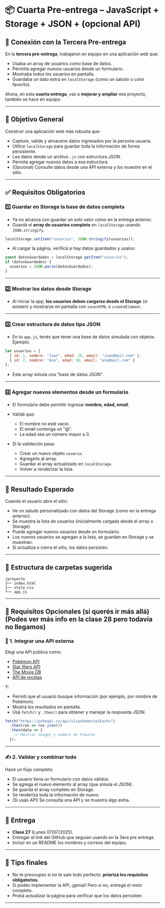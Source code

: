 # 📦 Cuarta Pre-entrega – JavaScript + Storage + JSON + (opcional API)

## 🔁 Conexión con la Tercera Pre-entrega

En la **tercera pre-entrega**, trabajaron en equipo en una aplicación web que:
- Usaba un array de usuarios como base de datos.
- Permitía agregar nuevos usuarios desde un formulario.
- Mostraba todos los usuarios en pantalla.
- Guardaba un dato extra en `localStorage` (como un saludo o color favorito).

Ahora, en esta **cuarta entrega**, vas a **mejorar y ampliar** ese proyecto, también se hace en equipo:

---

## 🎯 Objetivo General

Construir una aplicación web más robusta que:
- Capture, valide y almacene datos ingresados por la persona usuaria.
- Utilice `localStorage` para guardar toda la información de forma persistente.
- Lea datos desde un archivo `.js` con estructura JSON.
- Permita agregar nuevos datos a esa estructura.
- (Opcional) Consulte datos desde una API externa y los muestre en el sitio.

---

## ✅ Requisitos Obligatorios

### 1️⃣ **Guardar en Storage la base de datos completa**
- Ya no alcanza con guardar un solo valor como en la entrega anterior.
- Guardá el **array de usuarios completo** en `localStorage` usando `JSON.stringify`.

```js
localStorage.setItem("usuarios", JSON.stringify(usuarios));
```

- Al cargar la página, verificá si hay datos guardados y usalos:

```js
const datosGuardados = localStorage.getItem("usuarios");
if (datosGuardados) {
  usuarios = JSON.parse(datosGuardados);
}
```

---

### 2️⃣ **Mostrar los datos desde Storage**
- Al iniciar la app, **los usuarios deben cargarse desde el Storage** (si existen) y mostrarse en pantalla con `innerHTML` o `createElement`.

---

### 3️⃣ **Crear estructura de datos tipo JSON**
- En tu `app.js`, tenés que tener una base de datos simulada con objetos. Ejemplo:

```js
let usuarios = [
  { id: 1, nombre: "Juan", edad: 25, email: "juan@mail.com" },
  { id: 2, nombre: "Ana", edad: 30, email: "ana@mail.com" }
];
```

- Este array simula una "base de datos JSON".

---

### 4️⃣ **Agregar nuevos elementos desde un formulario**
- El formulario debe permitir ingresar **nombre, edad, email**.
- Validá que:
  - El nombre no esté vacío.
  - El email contenga un "@".
  - La edad sea un número mayor a 0.

- Si la validación pasa:
  - Crear un nuevo objeto `usuario`.
  - Agregarlo al array.
  - Guardar el array actualizado en `localStorage`.
  - Volver a renderizar la lista.

---

## 🧪 Resultado Esperado

Cuando el usuario abre el sitio:
- Ve un saludo personalizado con datos del Storage (como en la entrega anterior).
- Se muestra la lista de usuarios (inicialmente cargada desde el array o Storage).
- Puede agregar nuevos usuarios desde un formulario.
- Los nuevos usuarios se agregan a la lista, se guardan en Storage y se muestran.
- Si actualiza o cierra el sitio, los datos persisten.

---

## 🧰 Estructura de carpetas sugerida

```
/proyecto
├── index.html
├── style.css
└── app.js
```

---

## 🌟 Requisitos Opcionales (si querés ir más allá) (Podes ver más info en la clase 28 pero todavía no llegamos)

### 🔌 1. Integrar una API externa
Elegí una API pública como:
- [Pokémon API](https://pokeapi.co/)
- [Star Wars API](https://swapi.dev/)
- [The Movie DB](https://www.themoviedb.org/documentation/api)
- [API de recetas](https://www.edamam.com/)

Y:
- Permití que el usuario busque información (por ejemplo, por nombre de Pokémon).
- Mostrá los resultados en pantalla.
- Usá `fetch()` y `.then()` para obtener y manejar la respuesta JSON.

```js
fetch("https://pokeapi.co/api/v2/pokemon/pikachu")
  .then(res => res.json())
  .then(data => {
    // Mostrar imagen y nombre de Pikachu
  });
```

---

### ✍️ 2. Validar y combinar todo
Hacé un flujo completo:
- El usuario llena un formulario con datos válidos.
- Se agrega el nuevo elemento al array (que simula el JSON).
- Se guarda el array completo en Storage.
- Se renderiza toda la información de nuevo.
- (Si usás API) Se consulta una API y se muestra algo extra.

---

## 📅 Entrega

- **Clase 27** (Lunes 07/07/2025).
- Entregar el link del GitHub que seguían usando en la 3era pre entrega.
- Incluir en un README los nombres y correos del equipo.

---

## 🧠 Tips finales

- No te preocupes si no te sale todo perfecto: **priorizá los requisitos obligatorios**.
- Si podés implementar la API, ¡genial! Pero si no, entregá el resto completo.
- Probá actualizar la página para verificar que los datos persisten.

---
